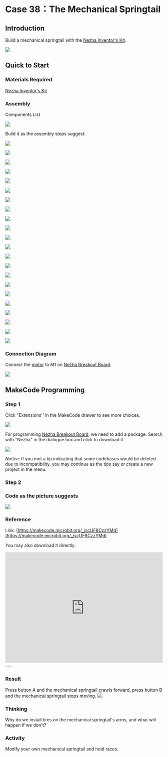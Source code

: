 # Case 38：The Mechanical Springtail

## Introduction
Build a mechanical springtail with the [Nezha Inventor's Kit](https://shop.elecfreaks.com/products/elecfreaks-micro-bit-nezha-48-in-1-inventors-kit-without-micro-bit-board?_pos=2&_sid=ed1b6fbd2&_ss=r). 

![](./images/neza-inventor-s-kit-case-38-01.png)

## Quick to Start

### Materials Required

[Nezha Inventor's Kit](https://shop.elecfreaks.com/products/elecfreaks-micro-bit-nezha-48-in-1-inventors-kit-without-micro-bit-board?_pos=2&_sid=ed1b6fbd2&_ss=r)

### Assembly

Components List

![](./images/neza-inventor-s-kit-case-38-02.png)

Build it as the assembly steps suggest: 

![](./images/neza-inventor-s-kit-step-38-01.png)

![](./images/neza-inventor-s-kit-step-38-02.png)

![](./images/neza-inventor-s-kit-step-38-03.png)

![](./images/neza-inventor-s-kit-step-38-04.png)

![](./images/neza-inventor-s-kit-step-38-05.png)

![](./images/neza-inventor-s-kit-step-38-06.png)

![](./images/neza-inventor-s-kit-step-38-07.png)

![](./images/neza-inventor-s-kit-step-38-08.png)

![](./images/neza-inventor-s-kit-step-38-09.png)

![](./images/neza-inventor-s-kit-step-38-10.png)

![](./images/neza-inventor-s-kit-step-38-11.png)

![](./images/neza-inventor-s-kit-step-38-12.png)

![](./images/neza-inventor-s-kit-step-38-13.png)

![](./images/neza-inventor-s-kit-step-38-14.png)

![](./images/neza-inventor-s-kit-step-38-15.png)

![](./images/neza-inventor-s-kit-step-38-16.png)

![](./images/neza-inventor-s-kit-step-38-17.png)

![](./images/neza-inventor-s-kit-step-38-18.png)

![](./images/neza-inventor-s-kit-step-38-19.png)

![](./images/neza-inventor-s-kit-step-38-20.png)

![](./images/neza-inventor-s-kit-step-38-21.png)

![](./images/neza-inventor-s-kit-step-38-22.png)


### Connection Diagram

Connect the [motor](https://shop.elecfreaks.com/products/elecfreaks-high-speed-building-blocks-motor?_pos=4&_sid=bfad50d7f&_ss=r) to M1 on [Nezha Breakout Board](https://shop.elecfreaks.com/products/elecfreaks-nezha-breakout-board?_pos=1&_sid=c41e367c3&_ss=r).

![](./images/neza-inventor-s-kit-case-38-03.png)


## MakeCode Programming



### Step 1
Click "Extensions''  in the MakeCode drawer to see more choices.



![](./images/neza-inventor-s-kit-case-37-04.png)

For programming [Nezha Breakout Board](https://shop.elecfreaks.com/products/elecfreaks-nezha-breakout-board?_pos=1&_sid=c41e367c3&_ss=r), we need to add a package. Search with "Nezha" in the dialogue box and click to download it. 

![](./images/neza-inventor-s-kit-case-37-06.png)

*Notice*: If you met a tip indicating that some codebases would be deleted due to incompatibility, you may continue as the tips say or create a new project in the menu. 

### Step 2

### Code as the picture suggests

![](./images/neza-inventor-s-kit-case-38-07.png)

### Reference

Link: [https://makecode.microbit.org/_iscUF8CzzYMd](https://makecode.microbit.org/_iscUF8CzzYMd)

You may also download it directly: 

<div style="position:relative;height:0;padding-bottom:70%;overflow:hidden;"><iframe style="position:absolute;top:0;left:0;width:100%;height:100%;" src="https://makecode.microbit.org/#pub:_LjaFs5Ji634D" frameborder="0" sandbox="allow-popups allow-forms allow-scripts allow-same-origin"></iframe></div>  
---

### Result
Press button A and the mechanical springtail crawls forward, press button B and the mechanical springtail stops moving.
![](./images/case_38.gif)


### Thinking

Why do we install tires on the mechanical springtail's arms, and what will happen if we don't?

### Activity
Modify your own mechanical springtail and hold races.

